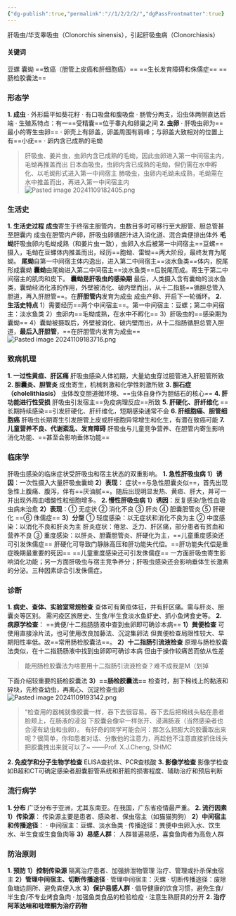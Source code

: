 ```yaml
---
{"dg-publish":true,"permalink":"//1/2/2/2/","dgPassFrontmatter":true}
---
```



肝吸虫/华支睾吸虫（Clonorchis sinensis），引起肝吸虫病（Clonorchiasis）
#### 关键词
豆螺 囊蚴 ==致癌（胆管上皮癌和肝细胞癌）== ==生长发育障碍和侏儒症== ==肠检胶囊法==
### 形态学
**1. 成虫**
    · 外形扁平如葵花籽
    · 有口吸盘和腹吸盘
    · 肠管分两支，沿虫体两侧直达后端
    · 生殖系特点：有一==受精囊==位于睾丸和卵巢之间
**2. 虫卵**
    · 肝吸虫卵为==最小的寄生虫卵==
    · 卵壳上有卵盖，卵盖周围有肩峰；与卵盖大致相对的位置上有==小疣==
    · 卵内含已成熟的毛蚴
> 肝吸虫、姜片虫，虫卵内含已成熟的毛蚴，因此虫卵进入第一中间宿主内，毛蚴再推盖而出
> 日本血吸虫，虫卵内含已成熟的毛蚴，但仍需在水中孵化、以毛蚴形式进入第一中间宿主
> 肺吸虫，虫卵内毛蚴未成熟，毛蚴需在水中推盖而出，再进入第一中间宿主内
![Pasted image 20241109182405.png](/img/user/%E5%9F%BA%E7%A1%80%E5%8C%BB%E5%AD%A6/1.%20%E5%AF%84%E7%94%9F%E8%99%AB%E5%AD%A6/%E5%9B%BE%E7%89%87/Pasted%20image%2020241109182405.png)

### 生活史
**1. 生活史过程**
**成虫**寄生于终宿主胆管内，虫数目多时可移行至大胆管、胆总管甚至胆囊内
      成虫在胆管内产卵，肝吸虫卵循胆汁进入消化道、混合粪便排出体外
**毛蚴**肝吸虫卵内毛蚴成熟（和姜片虫一致），虫卵入水后被第一中间宿主==豆螺==摄入，毛蚴在豆螺体内推盖而出，经历==胞蚴、雷蚴==两大阶段，最终发育为尾蚴。
**尾蚴**自第一中间宿主体内逸出，进入第二中间宿主==淡水鱼类==体内，脱尾形成囊蚴
**囊蚴**由尾蚴进入第二中间宿主==淡水鱼类==后脱尾而成。寄生于第二中间宿主的肌肉和皮下。
      **囊蚴是肝吸虫的感染期**
最后，人类摄入含有囊蚴的淡水鱼类，囊蚴经消化液的作用，外壁被消化、破内壁而出，从十二指肠==循胆总管入胆道，再入肝胆管==。在**肝胆管内**发育为成虫
成虫产卵、开启下一轮循环。
**2. 生活史特点**
1）需要经历==两个中间宿主==。第一中间宿主：豆螺；第二中间宿主：淡水鱼类
2）虫卵内==毛蚴成熟，在水中不孵化==
3）肝吸虫的==感染期为囊蚴==
4）囊蚴被摄取后，外壁被消化、破内壁而出，从十二指肠循胆总管入胆道，**最后入肝胆管**，==在肝胆管内发育为成虫==
![Pasted image 20241109183716.png](/img/user/%E5%9F%BA%E7%A1%80%E5%8C%BB%E5%AD%A6/1.%20%E5%AF%84%E7%94%9F%E8%99%AB%E5%AD%A6/%E5%9B%BE%E7%89%87/Pasted%20image%2020241109183716.png)
### 致病机理
**1. 一过性黄疸、肝区痛** 肝吸虫感染人体初期，大量幼虫穿过胆管进入肝胆管所致
**2. 胆囊炎、胆管炎** 成虫寄生，机械刺激和化学性刺激所致
**3. 胆石症（cholelithiasis）** 虫体改变胆道微环境、==虫体自身作为胆结石的核心==
**4. 肝功能进行性受损** 肝吸虫引发宿主==免疫病理反应==所致
**5. 肝硬化、肝纤维化** ==长期持续感染==引发肝硬化、肝纤维化，短期感染通常不会
**6. 肝细胞癌、胆管细胞癌** 肝吸虫长期寄生引发胆管上皮或肝细胞异常增生和化生，有潜在致癌可能
**7. 儿童营养不良、代谢紊乱、发育障碍** 肝吸虫与儿童竞争营养、在胆管内寄生影响消化功能、==甚至会影响垂体功能==
### 临床学
肝吸虫感染的临床症状受肝吸虫和宿主状态的双重影响。
**1. 急性肝吸虫病**
    **1）诱因**：一次性摄入大量肝吸虫囊蚴
    **2）表现**：
         症状==与急性胆囊炎似==，首先出现急性上腹痛、腹泻，伴有==厌油腻==。随后出现明显发热、黄疸、肝大，并可一并出现外周血嗜酸性粒细胞增多。
**2. 慢性肝吸虫病**
    **1）诱因**：反复感染/急性血吸虫病未治愈
    **2）表现**：① 无症状 ② 消化不良 ③ 肝炎 ④ 胆囊胆管炎 ⑤ 肝硬化 ==⑥ 侏儒症==
    **3）分型**
         ① 轻度感染：以无症状和消化不良为主
         ② 中度感染：以消化不良和肝炎为主
             肝炎症状：倦怠、乏力、肝区痛，部分患者有贫血和营养不良
         ③ 重度感染：以肝炎、胆囊胆管炎、肝硬化为主，==儿童重度感染还可引发侏儒症==
             肝硬化可导致门静脉高压和肝功能失代偿。==肝功能失代偿是重症晚期最重要的死因==
             ==儿童重度感染还可引发侏儒症==
                   一方面肝吸虫寄生影响消化功能；另一方面肝吸虫与宿主竞争养分；肝吸虫感染还会影响垂体生长激素的分泌。三种因素综合引发侏儒症。
### 诊断
**1. 病史、查体、实验室常规检查**
查体可有黄疸体征，并有肝区痛。需与肝炎、胆囊炎等区别。
需问疫区旅居史、生食/半生食淡水鱼虾史、抓小鱼烤食史等。
**2. 病原学检查**： ==粪便/十二指肠肠液中查到虫卵即可确诊本病==
    **1）粪便检查**
        可使用直接涂片法，也可使用改良加藤法、沉淀集卵法
        但粪便检查局限性较大、早期阳性率低。故==常用肠检胶囊法==。
    **2）十二指肠引流液检查**
        原理与肠检胶囊法类似，在十二指肠肠液中找到虫卵即可确诊本病
        但由于操作较痛苦而依从性差
> 能用肠检胶囊法为啥要用十二指肠引流液检查？难不成我是M（划掉

下面介绍较重要的肠检胶囊法
    **3）==肠检胶囊法==**
	  检查时，刮下棉线上的黏液和碎块，先检查幼虫，再离心、沉淀检查虫卵
	  ![Pasted image 20241109193142.png](/img/user/%E5%9F%BA%E7%A1%80%E5%8C%BB%E5%AD%A6/1.%20%E5%AF%84%E7%94%9F%E8%99%AB%E5%AD%A6/%E5%9B%BE%E7%89%87/Pasted%20image%2020241109193142.png)
> “检查用的器械就像胶囊一样，吞下去很容易。吞下去后把棉线头粘在患者脸颊上，在肠液的浸泡  下胶囊会像伞一样张开、浸满肠液（当然感染者也会浸有幼虫和虫卵）。
>  有好奇的同学可能会问：那怎么把膨大的胶囊取出来呢？很简单，你和患者对话、分散他的注意力，再趁他不注意直接抓住线头把胶囊拽出来就可以了~
>  ——Prof. X.J.Cheng, SHMC

**2. 免疫学和分子生物学检查**
   ELISA查抗体、PCR查核酸
**3. 影像学检查**
影像学检查如B超和CT可确定感染者胆囊胆管系统和肝脏的损害程度、辅助治疗和预后判断
### 流行病学
**1. 分布**
广泛分布于亚洲，尤其东南亚。在我国，广东省疫情最严重。
**2. 流行因素**
    **1）传染源**：
         传染源主要是患者、感染者、保虫宿主（如猫猫狗狗）
    **2）中间宿主和传播途径**：
         · 中间宿主：豆螺、淡水鱼类
         · 传播途径：粪便中虫卵入水、饮生水、半生食或生食鱼肉等
    **3）易感人群**：
         人群普遍易感，喜食鱼肉者为高危人群
### 防治原则
**1. 预防**
    **1）控制传染源**
         隔离治疗患者、加强排泄物管理
         治疗、管理或扑杀保虫宿主
    **2）管理中间宿主、切断传播途径**
         · 管理中间宿主：灭螺
         · 切断传播途径：废除鱼塘边厕所、避免粪便入水
    **3）保护易感人群**
         · 倡导健康的饮食习惯，避免生食/半生食/不专业烤食鱼肉
         · 加强鱼类食品的检验检疫
         · 注意生熟厨具的分开
**2. 治疗**
**阿苯达唑和吡喹酮为治疗药物**
